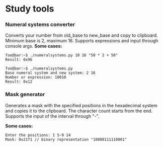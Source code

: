 # Study tools

### Numeral systems converter
Converts your number from old_base to new_base and copy to clipboard. Minimum base is 2, maximum 16. Supports expressions and input through console args.
**Some cases:**

```console
foo@bar:~$ ./numeralsystems.py 10 16 "50 * 2 + 50"
Result: 0x96
```

```console
foo@bar:~$ ./numeralsystems.py
Base numeral system and new system: 2 16
Number or expression: 10010
Result: 0x12
```

### Mask generator
Generates a mask with the specified positions in the hexadecimal system and copies it to the clipboard. The character count starts from the end. Supports the input of the interval through "-".

**Some cases:**
```console
Enter the positions: 1 5-9 14
Mask: 0x21f1 // binary representation "10000111110001"
```